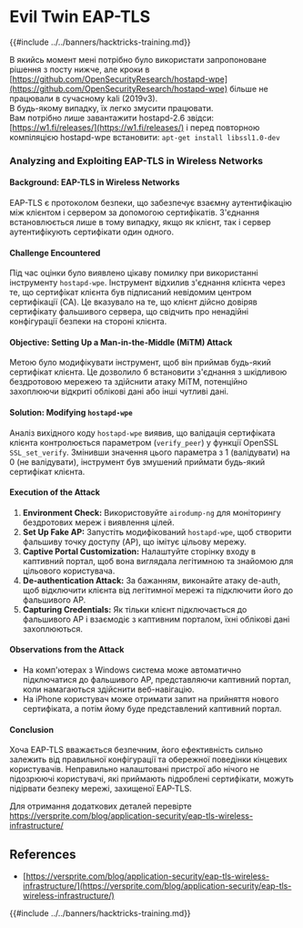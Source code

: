 # Evil Twin EAP-TLS

{{#include ../../banners/hacktricks-training.md}}



В якийсь момент мені потрібно було використати запропоноване рішення з посту нижче, але кроки в [https://github.com/OpenSecurityResearch/hostapd-wpe](https://github.com/OpenSecurityResearch/hostapd-wpe) більше не працювали в сучасному kali (2019v3).\
В будь-якому випадку, їх легко змусити працювати.\
Вам потрібно лише завантажити hostapd-2.6 звідси: [https://w1.fi/releases/](https://w1.fi/releases/) і перед повторною компіляцією hostapd-wpe встановити: `apt-get install libssl1.0-dev`

### Analyzing and Exploiting EAP-TLS in Wireless Networks

#### Background: EAP-TLS in Wireless Networks

EAP-TLS є протоколом безпеки, що забезпечує взаємну аутентифікацію між клієнтом і сервером за допомогою сертифікатів. З'єднання встановлюється лише в тому випадку, якщо як клієнт, так і сервер аутентифікують сертифікати один одного.

#### Challenge Encountered

Під час оцінки було виявлено цікаву помилку при використанні інструменту `hostapd-wpe`. Інструмент відхилив з'єднання клієнта через те, що сертифікат клієнта був підписаний невідомим центром сертифікації (CA). Це вказувало на те, що клієнт дійсно довіряв сертифікату фальшивого сервера, що свідчить про ненадійні конфігурації безпеки на стороні клієнта.

#### Objective: Setting Up a Man-in-the-Middle (MiTM) Attack

Метою було модифікувати інструмент, щоб він приймав будь-який сертифікат клієнта. Це дозволило б встановити з'єднання з шкідливою бездротовою мережею та здійснити атаку MiTM, потенційно захоплюючи відкриті облікові дані або інші чутливі дані.

#### Solution: Modifying `hostapd-wpe`

Аналіз вихідного коду `hostapd-wpe` виявив, що валідація сертифіката клієнта контролюється параметром (`verify_peer`) у функції OpenSSL `SSL_set_verify`. Змінивши значення цього параметра з 1 (валідувати) на 0 (не валідувати), інструмент був змушений приймати будь-який сертифікат клієнта.

#### Execution of the Attack

1. **Environment Check:** Використовуйте `airodump-ng` для моніторингу бездротових мереж і виявлення цілей.
2. **Set Up Fake AP:** Запустіть модифікований `hostapd-wpe`, щоб створити фальшиву точку доступу (AP), що імітує цільову мережу.
3. **Captive Portal Customization:** Налаштуйте сторінку входу в каптивний портал, щоб вона виглядала легітимною та знайомою для цільового користувача.
4. **De-authentication Attack:** За бажанням, виконайте атаку de-auth, щоб відключити клієнта від легітимної мережі та підключити його до фальшивого AP.
5. **Capturing Credentials:** Як тільки клієнт підключається до фальшивого AP і взаємодіє з каптивним порталом, їхні облікові дані захоплюються.

#### Observations from the Attack

- На комп'ютерах з Windows система може автоматично підключатися до фальшивого AP, представляючи каптивний портал, коли намагаються здійснити веб-навігацію.
- На iPhone користувач може отримати запит на прийняття нового сертифіката, а потім йому буде представлений каптивний портал.

#### Conclusion

Хоча EAP-TLS вважається безпечним, його ефективність сильно залежить від правильної конфігурації та обережної поведінки кінцевих користувачів. Неправильно налаштовані пристрої або нічого не підозрюючі користувачі, які приймають підроблені сертифікати, можуть підірвати безпеку мережі, захищеної EAP-TLS.

Для отримання додаткових деталей перевірте https://versprite.com/blog/application-security/eap-tls-wireless-infrastructure/

## References

- [https://versprite.com/blog/application-security/eap-tls-wireless-infrastructure/](https://versprite.com/blog/application-security/eap-tls-wireless-infrastructure/)



{{#include ../../banners/hacktricks-training.md}}
